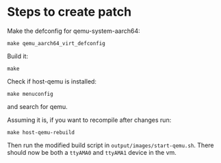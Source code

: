 # Steps to create patch
Make the defconfig for qemu-system-aarch64:
```
make qemu_aarch64_virt_defconfig
```

Build it:
```
make
```

Check if host-qemu is installed:
```
make menuconfig
```
and search for qemu.


Assuming it is, if you want to recompile after changes run:
```
make host-qemu-rebuild
```

Then run the modified build script in `output/images/start-qemu.sh`.
There should now be both a `ttyAMA0` and `ttyAMA1` device in the vm.
